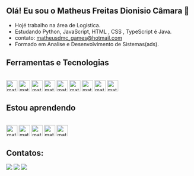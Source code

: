 ##  Olá! Eu sou o Matheus Freitas Dionisio Câmara 👋

-  Hojé trabalho na área de Logística.
-  Estudando Python, JavaScript, HTML , CSS , TypeScript é Java.
-  contato: matheusdmc_games@hotmail.com
-  Formado em Analise e Desenvolvimento de Sistemas(ads).


## Ferramentas e Tecnologias
<div style="display: inline_block"><br>
  <img alingn="center" alt="math-Python" height="30" wisth="40" src="https://cdn.jsdelivr.net/gh/devicons/devicon/icons/python/python-original.svg"> 
  <img alingn="center" alt="math-Jv" height="30" wisth="40" src="https://cdn.jsdelivr.net/gh/devicons/devicon/icons/java/java-original-wordmark.svg">
  <img alingn="center" alt="math-"Js" height="30" wisth="40" src="https://cdn.jsdelivr.net/gh/devicons/devicon/icons/javascript/javascript-original.svg"> 
  <img alingn="center" alt="math-"Ts" height="30" wisth="40" src="https://cdn.jsdelivr.net/gh/devicons/devicon/icons/typescript/typescript-original.svg">
  <img alingn="center" alt="math-"HTML" height="30" wisth="40" src="https://cdn.jsdelivr.net/gh/devicons/devicon/icons/html5/html5-original-wordmark.svg"> 
  <img alingn="center" alt="math-"CSS" height="30" wisth="40" src="https://cdn.jsdelivr.net/gh/devicons/devicon/icons/css3/css3-original-wordmark.svg"> 
  <img alingn="center" alt="math-"git" height="30" wisth="40" src="https://cdn.jsdelivr.net/gh/devicons/devicon/icons/git/git-original.svg">
  <img alingn="center" alt="math-"react" height="30" wisth="40" src="https://cdn.jsdelivr.net/gh/devicons/devicon/icons/react/react-original.svg">
  <img alingn="center" alt="math-"node" height="30" wisth="40" src="https://cdn.jsdelivr.net/gh/devicons/devicon/icons/nodejs/nodejs-original-wordmark.svg">          
</div>

## Estou aprendendo
<div style="display: inline_block"><br>
  <img alingn="center" alt="math-"Js" height="30" wisth="40" src="https://cdn.jsdelivr.net/gh/devicons/devicon/icons/javascript/javascript-original.svg">
  <img alingn="center" alt="math-Jv" height="30" wisth="40" src="https://cdn.jsdelivr.net/gh/devicons/devicon/icons/java/java-original-wordmark.svg">
  <img alingn="center" alt="math-"Ts" height="30" wisth="40" src="https://cdn.jsdelivr.net/gh/devicons/devicon/icons/typescript/typescript-original.svg">
  <img alingn="center" alt="math-"react" height="30" wisth="40" src="https://cdn.jsdelivr.net/gh/devicons/devicon/icons/react/react-original.svg">
  <img alingn="center" alt="math-"node" height="30" wisth="40" src="https://cdn.jsdelivr.net/gh/devicons/devicon/icons/nodejs/nodejs-original-wordmark.svg">
</div>  

## Contatos:
<div>
  <a href="https://www.linkedin.com/in/matheus-freitas-dionisio-camara-30890024b/" target="_blank"><img src="https://img.shields.io/badge/LinkedIn-0077B5?style=for-the-badge&logo=linkedin&logoColor=white target="_blank"></a>
  <a href = "mailto:contatomatheusfdc00@gmail.com"><img src="https://img.shields.io/badge/Gmail-D14836?style=for-the-badge&logo=gmail&logoColor=white" target="_blank"></a>
  <a href="https://instagram.com/matheusfd0" target="_blank"><img src="https://img.shields.io/badge/-Instagram-%23E4405F?style=for-the-badge&logo=instagram&logoColor=white" target="_blank"></a>
</div>
